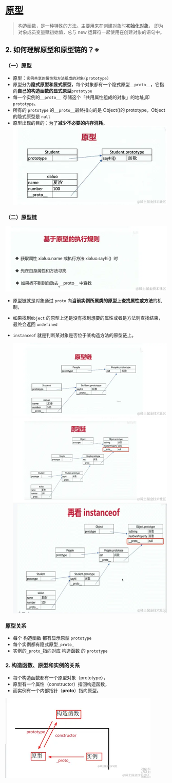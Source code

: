 # [原型](https://juejin.cn/post/7105588080991535111/)

> 构造函数，是一种特殊的方法。主要用来在创建对象时**初始化对象**， 即为对象成员变量赋初始值，总与 new 运算符一起使用在创建对象的语句中。

<!--
- 任何一个类（函数）都有原型对象，原型对象至少有两个属性：constructor、**proto**。
  - **constructor**：指向函数本身
     constructor 属性返回对创建此对象的数组函数的引用。 并不是所有对象都有此属性
  - **proto**：指向**父类**原型对象。
- prototype 的属性值中天生自带一个`constructor`属性，其 constructor 属性值指向**当前原型所属的类**
- 所有的**对象数据类型**（class），都天生自带一个`proto`属性，该属性的属性值指向**当前实例所属类的原型**，`__.proto.__是存在于实例和函数的原型对象关系`
- 每个构造函数 C 刚被制造出来的时候，它的 c.prototype 上面都会有一个 constructor 属性，并且执行它本身，即`c.prototype.constructor === c`; -->

## 2. 如何理解原型和原型链的？※

### （一）原型

- 原型：`实例共享的属性和方法组成的对象(prototype)`
- 原型分为**隐式原型和显式原型**，每个对象都有一个隐式原型`__proto__`，它指向**自己的构造函数的显式原型**`prototype`
- 每一个实例的`__proto__ `存储这个「共用属性组成的对象」的地址,即`prototype`。
- 所有的 `prototype` 的`__proto__`最终指向的是 Object()的 prototype，Object 的隐式原型是 `null`
- 原型出现的目的：为了**减少不必要的内存消耗**。
  ![原型链1](./img/prototype/prototype0.png)

<!-- （1） **原型**：原型分为**隐式原型和显式原型**，每个对象都有一个隐式原型，它指向**自己的构造函数的显式原型**。每个构造方法都有一个显式原型。

- 共用属性组成的对象
- `__proto__`是隐式原型；prototype 是显式原型
- 所有实例的`__proto__`都指向他们构造函数的 prototype
- 所有的 prototype 都是对象，自然它的`__proto__`最终指向的是 Object()的 prototype
- **所有的构造函数的隐式原型指向的都是`Function()`的显示原型**
- Object 的隐式原型是 null -->


### （二）原型链

![原型链1](./img/prototype/prototype4.png)

- 原型链就是对象通过 `proto` 向**当前实例所属类的原型**上**查找属性或方法**的机制，
- 如果找到`Object` 的原型上还是没有找到想要的属性或者是方法则查找结束，最终会返回 `undefined`
- `instanceof` 就是判断某对象是否位于某构造方法的原型链上。

  ![原型链1](./img/prototype/prototype1.png)
  ![原型链2](./img/prototype/prototype2.png)
  ![原型链3](./img/prototype/prototype3.png)

### 原型关系

- 每个 构造函数 都有显示原型 `prototype`
- 每个实例都有隐式原型`_proto_`
- 实例的`_proto_`指向对应 构造函数 的 `prototype`

### 2. 构造函数、原型和实例的关系

- 每个构造函数都有一个原型对象（prototype），
- 原型有一个属性（constructor）指回构造函数，
- 而实例有一个内部指针（**proto**）指向原型。

 ![原型链3](./img/prototype/prototype5.png)
